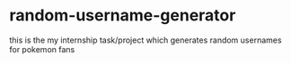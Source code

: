 # random-username-generator
this is the my internship task/project which generates random usernames for pokemon fans 
